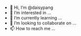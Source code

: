 - 👋 Hi, I’m @daisypang
- 👀 I’m interested in ...
- 🌱 I’m currently learning ...
- 💞️ I’m looking to collaborate on ...
- 📫 How to reach me ...

<!---
daisypang/daisypang is a ✨ special ✨ repository because its `README.md` (this file) appears on your GitHub profile.
You can click the Preview link to take a look at your changes.
--->

